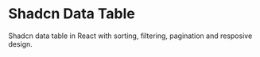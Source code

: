 # Shadcn Data Table

Shadcn data table in React with sorting, filtering, pagination and resposive design.
